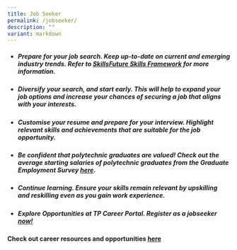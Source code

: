 ```yaml
---
title: Job Seeker
permalink: /jobseeker/
description: ""
variant: markdown
---
```

-  ##### **Prepare for your job search.** Keep up-to-date on current and emerging industry trends. Refer to [SkillsFuture Skills Framework](https://www.skillsfuture.gov.sg/skills-framework) for more information.

- ##### **Diversify your search, and start early.** This will help to expand your job options and increase your chances of securing a job that aligns with your interests.

- ##### **Customise your resume and prepare for your interview.** Highlight relevant skills and achievements that are suitable for the job opportunity. 

- ##### **Be confident that polytechnic graduates are valued!** Check out the average starting salaries of polytechnic graduates from the Graduate Employment Survey [here](https://ges.polytechnic.edu.sg/past-results.html).

- ##### **Continue learning.** Ensure your skills remain relevant by upskilling and reskilling even as you gain work experience.

- ##### **Explore Opportunities** at TP Career Portal. Register as a jobseeker [now!](https://for.edu.sg/Careers4TPGrads)

#### **Check out career resources and opportunities [here](/careerpreparation/)**